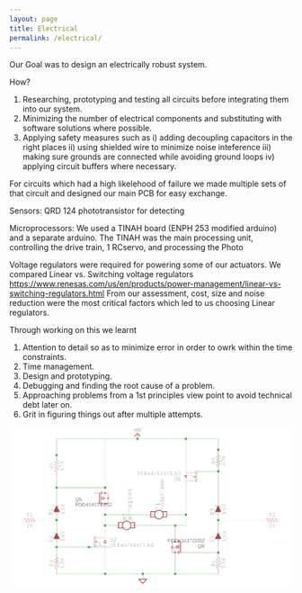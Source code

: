 ```yaml
---
layout: page
title: Electrical
permalink: /electrical/
---
```


Our Goal was to design an electrically robust system. 

How? 
1) Researching, prototyping and testing all circuits before integrating them into our system.
2) Minimizing the number of electrical components and substituting with software solutions where possible.
3) Applying safety measures such as
  i) adding decoupling capacitors in the right places
  ii) using shielded wire to minimize noise inteference
  iii) making sure grounds are connected while avoiding ground loops
  iv) applying circuit buffers where necessary.

For circuits which had a high likelehood of failure we made multiple sets of that circuit and designed our main PCB for easy exchange.

Sensors:
QRD 124 phototransistor for detecting 

Microprocessors: We used a TINAH board (ENPH 253 modified arduino) and a separate arduino. The TINAH was the main processing unit, controlling the drive train, 1 RCservo, and processing the Photo

Voltage regulators were required for powering some of our actuators. We compared Linear vs. Switching voltage regulators
https://www.renesas.com/us/en/products/power-management/linear-vs-switching-regulators.html
From our assessment, cost, size and noise reduction were the most critical factors which led to us choosing Linear regulators.


Through working on this we learnt
1) Attention to detail so as to minimize error in order to owrk within the time constraints.
2) Time management.
2) Design and prototyping.
3) Debugging and finding the root cause of a problem.
4) Approaching problems from a 1st principles view point to avoid technical debt later on.
5) Grit in figuring things out after multiple attempts.

![alternativetext](assets/SL-H-Bridge.png)
